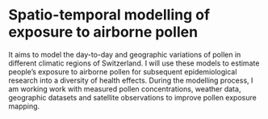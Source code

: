 # **Spatio-temporal modelling of exposure to airborne pollen**


It aims to model the day-to-day and geographic variations of pollen in different climatic regions of Switzerland. I will use these models to estimate people’s exposure to airborne pollen for subsequent epidemiological research into a diversity of health effects. During the modelling process, I am working work with measured pollen concentrations, weather data, geographic datasets and satellite observations to improve pollen exposure mapping.
